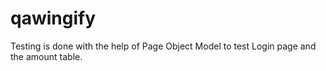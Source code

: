 # qawingify
Testing is done with the help of Page Object Model to test Login page and the amount table.

